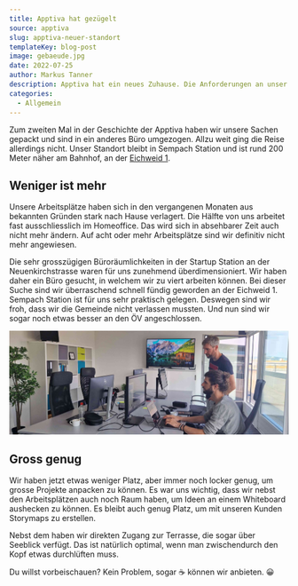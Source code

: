 ```yaml
---
title: Apptiva hat gezügelt
source: apptiva
slug: apptiva-neuer-standort
templateKey: blog-post
image: gebaeude.jpg
date: 2022-07-25
author: Markus Tanner
description: Apptiva hat ein neues Zuhause. Die Anforderungen an unser Büro haben sich in den letzten Monaten geändert. Deswegen haben wir uns nach einer neuen Bleibe umgeschaut und sind ganz in der Nähe fündig geworden.
categories:
  - Allgemein
---
```


Zum zweiten Mal in der Geschichte der Apptiva haben wir unsere Sachen gepackt und sind in ein anderes Büro umgezogen. Allzu weit ging die Reise allerdings nicht. Unser Standort bleibt in Sempach Station und ist rund 200 Meter näher am Bahnhof, an der [Eichweid 1](https://www.google.com/maps?ll=47.115316,8.194063&z=10&t=m&hl=de&gl=US&mapclient=embed&cid=11748342181009380277).

## Weniger ist mehr

Unsere Arbeitsplätze haben sich in den vergangenen Monaten aus bekannten Gründen stark nach Hause verlagert. Die Hälfte von uns arbeitet fast ausschliesslich im Homeoffice. Das wird sich in absehbarer Zeit auch nicht mehr ändern. Auf acht oder mehr Arbeitsplätze sind wir definitiv nicht mehr angewiesen.

Die sehr grosszügigen Büroräumlichkeiten in der Startup Station an der Neuenkirchstrasse waren für uns zunehmend überdimensioniert. Wir haben daher ein Büro gesucht, in welchem wir zu viert arbeiten können. Bei dieser Suche sind wir überraschend schnell fündig geworden an der Eichweid 1. Sempach Station ist für uns sehr praktisch gelegen. Deswegen sind wir froh, dass wir die Gemeinde nicht verlassen mussten. Und nun sind wir sogar noch etwas besser an den ÖV angeschlossen.

![Neues Büro](buero.jpg)

## Gross genug

Wir haben jetzt etwas weniger Platz, aber immer noch locker genug, um grosse Projekte anpacken zu können. Es war uns wichtig, dass wir nebst den Arbeitsplätzen auch noch Raum haben, um Ideen an einem Whiteboard aushecken zu können. Es bleibt auch genug Platz, um mit unseren Kunden Storymaps zu erstellen.

Nebst dem haben wir direkten Zugang zur Terrasse, die sogar über Seeblick verfügt. Das ist natürlich optimal, wenn man zwischendurch den Kopf etwas durchlüften muss.

Du willst vorbeischauen? Kein Problem, sogar ☕️ können wir anbieten. 😀
